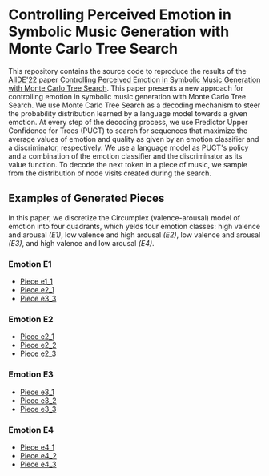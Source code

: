 # Controlling Perceived Emotion in Symbolic Music Generation with Monte Carlo Tree Search

This repository contains the source code to reproduce the results of the [AIIDE'22](https://sites.google.com/view/aiide-2022/)
paper [Controlling Perceived Emotion in Symbolic Music Generation with Monte Carlo Tree Search](). This paper presents a new approach 
for controlling emotion in symbolic music generation with Monte Carlo Tree Search. We use Monte Carlo Tree Search as a decoding 
mechanism to steer the probability distribution learned by a language model towards a given emotion. At every step of the 
decoding process, we use Predictor Upper Confidence for Trees (PUCT) to search for sequences that maximize the average values 
of emotion and quality as given by an emotion classifier and a discriminator, respectively. We use a language model as PUCT's 
policy and a combination of the emotion classifier and the discriminator as its value function. To decode the next token in 
a piece of music, we sample from the distribution of node visits created during the search.

## Examples of Generated Pieces

In this paper, we discretize the Circumplex (valence-arousal) model of emotion into four
quadrants, which yelds four emotion classes: high valence and arousal *(E1)*, low valence and high arousal *(E2)*, low valence and arousal *(E3)*, and high valence and low arousal *(E4)*.

### Emotion E1 
- [Piece e1_1]()
- [Piece e2_1]()
- [Piece e3_3]()

### Emotion E2
- [Piece e2_1]()
- [Piece e2_2]()
- [Piece e2_3]()

### Emotion E3
- [Piece e3_1]()
- [Piece e3_2]()
- [Piece e3_3]()

### Emotion E4
- [Piece e4_1]()
- [Piece e4_2]()
- [Piece e4_3]()
